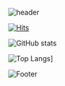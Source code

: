![header](https://capsule-render.vercel.app/api?type=Waving&color=timeAuto&height=300&section=header&text=jiseong%20Lee&fontSize=90)

[![Hits](https://hits.seeyoufarm.com/api/count/incr/badge.svg?url=https%3A%2F%2Fgithub.com%2Fseer-lee%2Fhit-counter&count_bg=%2379C83D&title_bg=%23555555&icon=&icon_color=%23E7E7E7&title=hits&edge_flat=false)](https://hits.seeyoufarm.com)

![GitHub stats](https://github-readme-stats.vercel.app/api?username=seer-lee&show_icons=true&theme=radical)

![Top Langs](https://github-readme-stats.vercel.app/api/top-langs/?username=seer-lee)]

![Footer](https://capsule-render.vercel.app/api?type=Waving&&color=timeAuto&height=200&section=footer)
